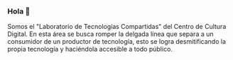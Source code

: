 
### Hola 👋
Somos el "Laboratorio de Tecnologías Compartidas" del Centro de Cultura Digital. En esta área se busca romper la delgada línea que separa a un consumidor de un productor de tecnología, esto se logra desmitificando la propia tecnología y haciéndola accesible a todo público.
